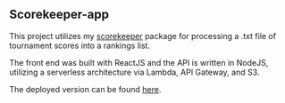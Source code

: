 ## Scorekeeper-app

This project utilizes my [scorekeeper](https://github.com/blakeGuilloud/scorekeeper) package for processing a .txt file of tournament scores into a rankings list.

The front end was built with ReactJS and the API is written in NodeJS, utilizing a serverless architecture via Lambda, API Gateway, and S3.

The deployed version can be found [here](http://scorekeeper-app.com.s3-website-us-east-1.amazonaws.com/).
